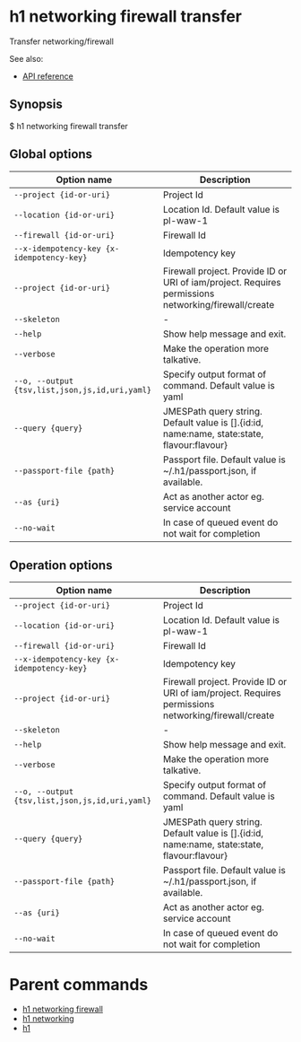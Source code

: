 
# h1 networking firewall transfer

Transfer networking/firewall

See also:

* [API reference](https://api.hyperone.com/v2/docs#operation/networking_project_firewall_transfer)

## Synopsis

$ h1 networking firewall transfer <options>

## Global options

| Option name                                        | Description                                                                                         |
| -------------------------------------------------- | --------------------------------------------------------------------------------------------------- |
| ```--project {id-or-uri}```                        | Project Id                                                                                          |
| ```--location {id-or-uri}```                       | Location Id. Default value is pl-waw-1                                                              |
| ```--firewall {id-or-uri}```                       | Firewall Id                                                                                         |
| ```--x-idempotency-key {x-idempotency-key}```      | Idempotency key                                                                                     |
| ```--project {id-or-uri}```                        | Firewall project. Provide ID or URI of iam/project. Requires permissions networking/firewall/create |
| ```--skeleton```                                   | -                                                                                                   |
| ```--help```                                       | Show help message and exit.                                                                         |
| ```--verbose```                                    | Make the operation more talkative.                                                                  |
| ```--o, --output {tsv,list,json,js,id,uri,yaml}``` | Specify output format of command. Default value is yaml                                             |
| ```--query {query}```                              | JMESPath query string. Default value is [].\{id:id, name:name, state:state, flavour:flavour\}       |
| ```--passport-file {path}```                       | Passport file. Default value is ~/.h1/passport.json, if available.                                  |
| ```--as {uri}```                                   | Act as another actor eg. service account                                                            |
| ```--no-wait```                                    | In case of queued event do not wait for completion                                                  |

## Operation options

| Option name                                        | Description                                                                                         |
| -------------------------------------------------- | --------------------------------------------------------------------------------------------------- |
| ```--project {id-or-uri}```                        | Project Id                                                                                          |
| ```--location {id-or-uri}```                       | Location Id. Default value is pl-waw-1                                                              |
| ```--firewall {id-or-uri}```                       | Firewall Id                                                                                         |
| ```--x-idempotency-key {x-idempotency-key}```      | Idempotency key                                                                                     |
| ```--project {id-or-uri}```                        | Firewall project. Provide ID or URI of iam/project. Requires permissions networking/firewall/create |
| ```--skeleton```                                   | -                                                                                                   |
| ```--help```                                       | Show help message and exit.                                                                         |
| ```--verbose```                                    | Make the operation more talkative.                                                                  |
| ```--o, --output {tsv,list,json,js,id,uri,yaml}``` | Specify output format of command. Default value is yaml                                             |
| ```--query {query}```                              | JMESPath query string. Default value is [].\{id:id, name:name, state:state, flavour:flavour\}       |
| ```--passport-file {path}```                       | Passport file. Default value is ~/.h1/passport.json, if available.                                  |
| ```--as {uri}```                                   | Act as another actor eg. service account                                                            |
| ```--no-wait```                                    | In case of queued event do not wait for completion                                                  |

# Parent commands

* [h1 networking firewall](./../README.md)
* [h1 networking](./../../README.md)
* [h1](./../../../README.md)
